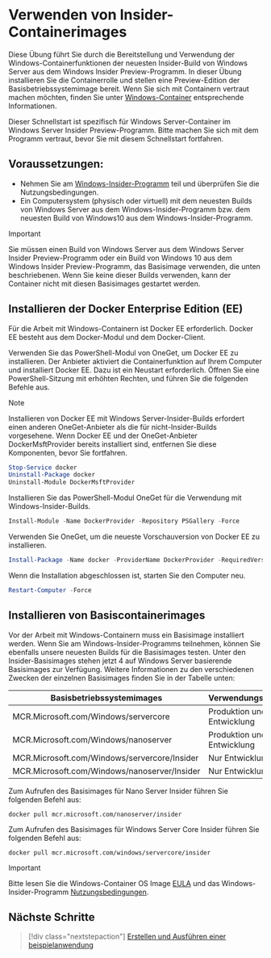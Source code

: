 
# <a name="using-insider-container-images"></a>Verwenden von Insider-Containerimages

Diese Übung führt Sie durch die Bereitstellung und Verwendung der Windows-Containerfunktionen der neuesten Insider-Build von Windows Server aus dem Windows Insider Preview-Programm. In dieser Übung installieren Sie die Containerrolle und stellen eine Preview-Edition der Basisbetriebssystemimage bereit. Wenn Sie sich mit Containern vertraut machen möchten, finden Sie unter [Windows-Container](../about/index.md) entsprechende Informationen.

Dieser Schnellstart ist spezifisch für Windows Server-Container im Windows Server Insider Preview-Programm. Bitte machen Sie sich mit dem Programm vertraut, bevor Sie mit diesem Schnellstart fortfahren.

## <a name="prerequisites"></a>Voraussetzungen:

- Nehmen Sie am [Windows-Insider-Programm](https://insider.windows.com/GettingStarted) teil und überprüfen Sie die Nutzungsbedingungen.
- Ein Computersystem (physisch oder virtuell) mit dem neuesten Builds von Windows Server aus dem Windows-Insider-Programm bzw. dem neuesten Build von Windows10 aus dem Windows-Insider-Programm.

> [!IMPORTANT]
> Sie müssen einen Build von Windows Server aus dem Windows Server Insider Preview-Programm oder ein Build von Windows 10 aus dem Windows Insider Preview-Programm, das Basisimage verwenden, die unten beschriebenen. Wenn Sie keine dieser Builds verwenden, kann der Container nicht mit diesen Basisimages gestartet werden.

## <a name="install-docker-enterprise-edition-ee"></a>Installieren der Docker Enterprise Edition (EE)

Für die Arbeit mit Windows-Containern ist Docker EE erforderlich. Docker EE besteht aus dem Docker-Modul und dem Docker-Client.

Verwenden Sie das PowerShell-Modul von OneGet, um Docker EE zu installieren. Der Anbieter aktiviert die Containerfunktion auf Ihrem Computer und installiert Docker EE. Dazu ist ein Neustart erforderlich. Öffnen Sie eine PowerShell-Sitzung mit erhöhten Rechten, und führen Sie die folgenden Befehle aus.

> [!NOTE]
> Installieren von Docker EE mit Windows Server-Insider-Builds erfordert einen anderen OneGet-Anbieter als die für nicht-Insider-Builds vorgesehene. Wenn Docker EE und der OneGet-Anbieter DockerMsftProvider bereits installiert sind, entfernen Sie diese Komponenten, bevor Sie fortfahren.

```powershell
Stop-Service docker
Uninstall-Package docker
Uninstall-Module DockerMsftProvider
```

Installieren Sie das PowerShell-Modul OneGet für die Verwendung mit Windows-Insider-Builds.

```powershell
Install-Module -Name DockerProvider -Repository PSGallery -Force
```

Verwenden Sie OneGet, um die neueste Vorschauversion von Docker EE zu installieren.

```powershell
Install-Package -Name docker -ProviderName DockerProvider -RequiredVersion Preview
```

Wenn die Installation abgeschlossen ist, starten Sie den Computer neu.

```powershell
Restart-Computer -Force
```

## <a name="install-base-container-image"></a>Installieren von Basiscontainerimages

Vor der Arbeit mit Windows-Containern muss ein Basisimage installiert werden. Wenn Sie am Windows-Insider-Programms teilnehmen, können Sie ebenfalls unsere neuesten Builds für die Basisimages testen. Unter den Insider-Basisimages stehen jetzt 4 auf Windows Server basierende Basisimages zur Verfügung. Weitere Informationen zu den verschiedenen Zwecken der einzelnen Basisimages finden Sie in der Tabelle unten:

| Basisbetriebssystemimages                       | Verwendungszweck                      |
|-------------------------------------|----------------------------|
| MCR.Microsoft.com/Windows/servercore         | Produktion und Entwicklung |
| MCR.Microsoft.com/Windows/nanoserver              | Produktion und Entwicklung |
| MCR.Microsoft.com/Windows/servercore/Insider | Nur Entwicklung           |
| MCR.Microsoft.com/Windows/nanoserver/Insider        | Nur Entwicklung           |

Zum Aufrufen des Basisimages für Nano Server Insider führen Sie folgenden Befehl aus:

```console
docker pull mcr.microsoft.com/nanoserver/insider
```

Zum Aufrufen des Basisimages für Windows Server Core Insider führen Sie folgenden Befehl aus:

```console
docker pull mcr.microsoft.com/windows/servercore/insider
```

> [!IMPORTANT]
> Bitte lesen Sie die Windows-Container OS Image [EULA](../EULA.md ) und das Windows-Insider-Programm [Nutzungsbedingungen](https://www.microsoft.com/en-us/software-download/windowsinsiderpreviewserver).

## <a name="next-steps"></a>Nächste Schritte

> [!div class="nextstepaction"]
> [Erstellen und Ausführen einer beispielanwendung](./Nano-RS3-.NET-Core-and-PS.md)
